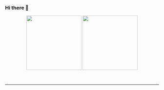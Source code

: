 ### Hi there 👋
<p align="center">
  <img height="180em" src="https://github-readme-stats.vercel.app/api?username=nandan-unni&show_icons=true&theme=algolia&hide_border=true" />
  <img height="180em" src="https://github-readme-stats.vercel.app/api/top-langs/?username=nandan-unni&theme=algolia&layout=compact" />
</p><br /><hr />


<!--
**Ajal333/Ajal333** is a ✨ _special_ ✨ repository because its `README.md` (this file) appears on your GitHub profile.

Here are some ideas to get you started:

- 🔭 I’m currently working on ...
- 🌱 I’m currently learning ...
- 👯 I’m looking to collaborate on ...
- 🤔 I’m looking for help with ...
- 💬 Ask me about ...
- 📫 How to reach me: ...
- 😄 Pronouns: ...
- ⚡ Fun fact: ...
-->
